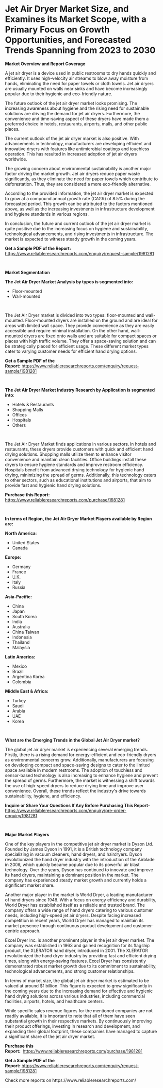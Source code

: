 <p><h1>Jet Air Dryer Market Size, and Examines its Market Scope, with a Primary Focus on Growth Opportunities, and Forecasted Trends Spanning from 2023 to 2030</h1></p><p><strong>Market Overview and Report Coverage</strong></p>
<p><p>A jet air dryer is a device used in public restrooms to dry hands quickly and efficiently. It uses high-velocity air streams to blow away moisture from hands, eliminating the need for paper towels or cloth towels. Jet air dryers are usually mounted on walls near sinks and have become increasingly popular due to their hygienic and eco-friendly nature.</p><p>The future outlook of the jet air dryer market looks promising. The increasing awareness about hygiene and the rising need for sustainable solutions are driving the demand for jet air dryers. Furthermore, the convenience and time-saving aspect of these dryers have made them a preferred choice in hotels, restaurants, airports, malls, and other public places.</p><p>The current outlook of the jet air dryer market is also positive. With advancements in technology, manufacturers are developing efficient and innovative dryers with features like antimicrobial coatings and touchless operation. This has resulted in increased adoption of jet air dryers worldwide.</p><p>The growing concern about environmental sustainability is another major factor driving the market growth. Jet air dryers reduce paper waste significantly, as they eliminate the need for paper towels which contribute to deforestation. Thus, they are considered a more eco-friendly alternative.</p><p>According to the provided information, the jet air dryer market is expected to grow at a compound annual growth rate (CAGR) of 8.5% during the forecasted period. This growth can be attributed to the factors mentioned above, as well as the increasing investments in infrastructure development and hygiene standards in various regions.</p><p>In conclusion, the future and current outlook of the jet air dryer market is quite positive due to the increasing focus on hygiene and sustainability, technological advancements, and rising investments in infrastructure. The market is expected to witness steady growth in the coming years.</p></p>
<p><strong>Get a Sample PDF of the Report:</strong> <a href="https://www.reliableresearchreports.com/enquiry/request-sample/1981281">https://www.reliableresearchreports.com/enquiry/request-sample/1981281</a></p>
<p>&nbsp;</p>
<p><strong>Market Segmentation</strong></p>
<p><strong>The Jet Air Dryer Market Analysis by types is segmented into:</strong></p>
<p><ul><li>Floor-mounted</li><li>Wall-mounted</li></ul></p>
<p>&nbsp;</p>
<p><p>The Jet Air Dryer market is divided into two types: floor-mounted and wall-mounted. Floor-mounted dryers are installed on the ground and are ideal for areas with limited wall space. They provide convenience as they are easily accessible and require minimal installation. On the other hand, wall-mounted dryers are fixed onto walls and are suitable for compact spaces or places with high traffic volume. They offer a space-saving solution and can be strategically placed for efficient usage. These different market types cater to varying customer needs for efficient hand drying options.</p></p>
<p><strong>Get a Sample PDF of the Report:</strong>&nbsp;<a href="https://www.reliableresearchreports.com/enquiry/request-sample/1981281">https://www.reliableresearchreports.com/enquiry/request-sample/1981281</a></p>
<p>&nbsp;</p>
<p><strong>The Jet Air Dryer Market Industry Research by Application is segmented into:</strong></p>
<p><ul><li>Hotels & Restaurants</li><li>Shopping Malls</li><li>Offices</li><li>Hospitals</li><li>Others</li></ul></p>
<p>&nbsp;</p>
<p><p>The Jet Air Dryer Market finds applications in various sectors. In hotels and restaurants, these dryers provide customers with quick and efficient hand drying solutions. Shopping malls utilize them to enhance visitor convenience and maintain clean facilities. Office buildings install these dryers to ensure hygiene standards and improve restroom efficiency. Hospitals benefit from advanced drying technology for hygienic hand drying, minimizing the spread of germs. Additionally, this technology caters to other sectors, such as educational institutions and airports, that aim to provide fast and hygienic hand drying solutions.</p></p>
<p><strong>Purchase this Report:</strong>&nbsp; <a href="https://www.reliableresearchreports.com/purchase/1981281">https://www.reliableresearchreports.com/purchase/1981281</a></p>
<p>&nbsp;</p>
<p><strong>In terms of Region, the Jet Air Dryer Market Players available by Region are:</strong></p>
<p>
    <p> <strong> North America: </strong>
        <ul>
            <li>United States</li>
            <li>Canada</li>
        </ul>
        </p> 
    <p> <strong> Europe: </strong>
        <ul>
            <li>Germany</li>
            <li>France</li>
            <li>U.K.</li>
            <li>Italy</li>
            <li>Russia</li>
        </ul>
        </p> 
    <p> <strong> Asia-Pacific: </strong>
        <ul>
            <li>China</li>
            <li>Japan</li>
            <li>South Korea</li>
            <li>India</li>
            <li>Australia</li>
            <li>China Taiwan</li>
            <li>Indonesia</li>
            <li>Thailand</li>
            <li>Malaysia</li>
        </ul>
        </p> 
    <p> <strong> Latin America: </strong>
        <ul>
            <li>Mexico</li>
            <li>Brazil</li>
            <li>Argentina Korea</li>
            <li>Colombia</li>
        </ul>
        </p> 
    <p> <strong> Middle East & Africa: </strong>
        <ul>
            <li>Turkey</li>
            <li>Saudi</li>
            <li>Arabia</li>
            <li>UAE</li>
            <li>Korea</li>
        </ul>
    </p>
    </p>
<p>&nbsp;</p>
<p><strong>What are the Emerging Trends in the Global Jet Air Dryer market?</strong></p>
<p><p>The global jet air dryer market is experiencing several emerging trends. Firstly, there is a rising demand for energy-efficient and eco-friendly dryers as environmental concerns grow. Additionally, manufacturers are focusing on developing compact and space-saving designs to cater to the limited space available in modern restrooms. The adoption of touchless and sensor-based technology is also increasing to enhance hygiene and prevent the spread of germs. Furthermore, the market is witnessing a shift towards the use of high-speed dryers to reduce drying time and improve user convenience. Overall, these trends reflect the industry's drive towards sustainability, hygiene, and efficiency.</p></p>
<p><strong>Inquire or Share Your Questions If Any Before Purchasing This Report</strong>- <a href="https://www.reliableresearchreports.com/enquiry/pre-order-enquiry/1981281">https://www.reliableresearchreports.com/enquiry/pre-order-enquiry/1981281</a></p>
<p>&nbsp;</p>
<p><strong>Major Market Players</strong></p>
<p><p>One of the key players in the competitive jet air dryer market is Dyson Ltd. Founded by James Dyson in 1991, it is a British technology company specializing in vacuum cleaners, hand dryers, and hairdryers. Dyson revolutionized the hand dryer industry with the introduction of the Airblade in 2006, which quickly became popular due to its powerful air blast technology. Over the years, Dyson has continued to innovate and improve its hand dryers, maintaining a dominant position in the market. The company has experienced steady market growth and currently holds a significant market share.</p><p>Another major player in the market is World Dryer, a leading manufacturer of hand dryers since 1948. With a focus on energy efficiency and durability, World Dryer has established itself as a reliable and trusted brand. The company offers a wide range of hand dryers catering to various customer needs, including high-speed jet air dryers. Despite facing increased competition in recent years, World Dryer has managed to maintain its market presence through continuous product development and customer-centric approach.</p><p>Excel Dryer Inc. is another prominent player in the jet air dryer market. The company was established in 1963 and gained recognition for its flagship product, the XLERATOR hand dryer, introduced in 2001. The XLERATOR revolutionized the hand dryer industry by providing fast and efficient drying times, along with energy-saving features. Excel Dryer has consistently demonstrated robust market growth due to its commitment to sustainability, technological advancements, and strong customer relationships.</p><p>In terms of market size, the global jet air dryer market is estimated to be valued at around $1 billion. This figure is expected to grow significantly in the coming years due to the increasing demand for effective and hygienic hand drying solutions across various industries, including commercial facilities, airports, hotels, and healthcare centers.</p><p>While specific sales revenue figures for the mentioned companies are not readily available, it is important to note that all of them have seen substantial growth in their respective markets. By continuously improving their product offerings, investing in research and development, and expanding their global footprint, these companies have managed to capture a significant share of the jet air dryer market.</p></p>
<p><strong>Purchase this Report:</strong>&nbsp;&nbsp;<a href="https://www.reliableresearchreports.com/purchase/1981281">https://www.reliableresearchreports.com/purchase/1981281</a></p>
<p></p>
<p><strong>Get a Sample PDF of the Report:</strong>&nbsp;<a href="https://www.reliableresearchreports.com/enquiry/request-sample/1981281">https://www.reliableresearchreports.com/enquiry/request-sample/1981281</a></p>
<p>Check more reports on https://www.reliableresearchreports.com/</p>
